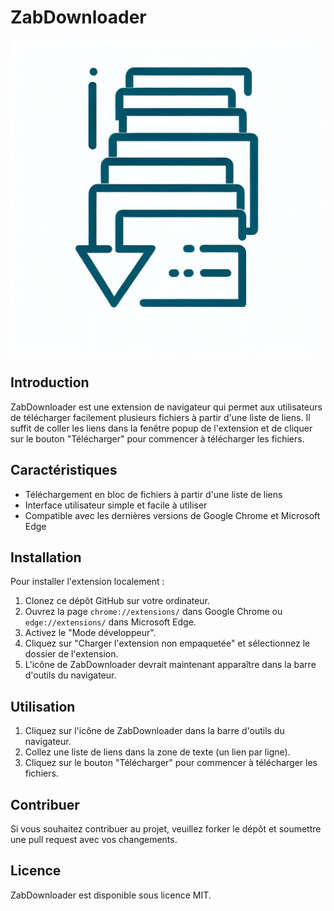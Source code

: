# ZabDownloader

![ZabDownloader Icon](images/original.jpg)

## Introduction

ZabDownloader est une extension de navigateur qui permet aux utilisateurs de télécharger facilement plusieurs fichiers à partir d'une liste de liens. Il suffit de coller les liens dans la fenêtre popup de l'extension et de cliquer sur le bouton "Télécharger" pour commencer à télécharger les fichiers.

## Caractéristiques

- Téléchargement en bloc de fichiers à partir d'une liste de liens
- Interface utilisateur simple et facile à utiliser
- Compatible avec les dernières versions de Google Chrome et Microsoft Edge

## Installation

Pour installer l'extension localement :

1. Clonez ce dépôt GitHub sur votre ordinateur.
2. Ouvrez la page `chrome://extensions/` dans Google Chrome ou `edge://extensions/` dans Microsoft Edge.
3. Activez le "Mode développeur".
4. Cliquez sur "Charger l'extension non empaquetée" et sélectionnez le dossier de l'extension.
5. L'icône de ZabDownloader devrait maintenant apparaître dans la barre d'outils du navigateur.

## Utilisation

1. Cliquez sur l'icône de ZabDownloader dans la barre d'outils du navigateur.
2. Collez une liste de liens dans la zone de texte (un lien par ligne).
3. Cliquez sur le bouton "Télécharger" pour commencer à télécharger les fichiers.

## Contribuer

Si vous souhaitez contribuer au projet, veuillez forker le dépôt et soumettre une pull request avec vos changements.

## Licence

ZabDownloader est disponible sous licence MIT. 